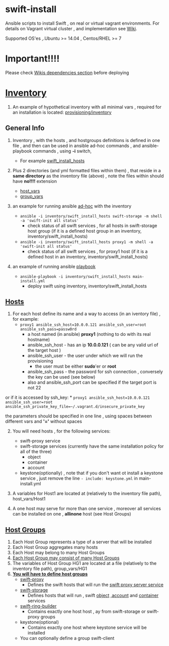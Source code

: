 # swift-install
Ansible scripts to install Swift , on real or virtual vagrant environments. For details on Vagrant virtual cluster , and implementation see [Wiki](https://github.com/Open-I-Beam/swift-install/wiki).

Supported OS'es ,.Ubuntu >= 14.04 , Centos/RHEL >= 7

# Important!!!!   
Please check [Wikis dependencies section](https://github.com/Open-I-Beam/swift-install/wiki/Dependencies) before deploying 

# [Inventory](http://docs.ansible.com/intro_inventory.html)
1. An example of hypothetical inventory with all minimal vars , required for an installation is located:     [provisioning/inventory](https://github.com/Open-I-Beam/swift-install/tree/master/provisioning/inventory)

## General Info
1. Inventory , with the hosts , and hostgroups definitions is defined in one file , and then can be used in ansible ad-hoc commands , and ansible-playbook commands , using **-i** switch, 
    * For example [swift_install_hosts](https://github.com/Open-I-Beam/swift-install/blob/master/provisioning/inventory/swift_install_hosts)

2. Plus 2 directories (and yml formatted files within them) , that reside in a **same directory** as the inventory file (above) , note the files within should have **no!!!!** extension
    * [host_vars](https://github.com/Open-I-Beam/swift-install/tree/master/provisioning/inventory/host_vars)
    * [group_vars](https://github.com/Open-I-Beam/swift-install/tree/master/provisioning/inventory/group_vars)

3. an example for running ansible [ad-hoc](http://docs.ansible.com/intro_adhoc.html) with the inventory
    * ```ansible -i inventory/swift_install_hosts swift-storage -m shell -a 'swift-init all status'```
       * check status of all swift services , for all hosts in swift-storage host group (if it is a defined host group in an inventory, inventory/swift_install_hosts)
    * ```ansible -i inventory/swift_install_hosts proxy1 -m shell -a 'swift-init all status'```
       * check status of all swift services , for proxy1 host (if it is a defined host in an inventory, inventory/swift_install_hosts)

4. an example of running ansible [playbook](http://docs.ansible.com/playbooks.html)
    * ```ansible-playbook -i inventory/swift_install_hosts main-install.yml```
        * deploy swift using inventory, inventory/swift_install_hosts

## [Hosts](http://docs.ansible.com/intro_inventory.html#hosts-and-groups)
1. For each host define its name and a way to access (in an iventory file) , for example:
     * ```proxy1 ansible_ssh_host=10.0.0.121 ansible_ssh_user=root ansible_ssh_pass=passw0rd```
         * a host named (in ansible) **proxy1** (nothing to do with its real hostname)
         * ansible_ssh_host - has an ip **10.0.0.121** ( can be any valid url of the target host )
         * ansible_ssh_user - the user under which we will run the provisioning
             * the user must be either **sudo**'er or **root**
         * ansible_ssh_pass - the password for ssh connection , conversely the key can be used (see below)
         * also and ansible_ssh_port can be specified if the target port is not 22
         

  or if it is accessed by ssh_key:
     * ```proxy1 ansible_ssh_host=10.0.0.121 ansible_ssh_user=root ansible_ssh_private_key_file=~/.vagrant.d/insecure_private_key```
  
  the parameters should be specified in one line , using spaces between different vars and **'='** without spaces
  
2. You will need hosts , for the following services:
     * swift-proxy service
     * swift-storage services (currently have the same installation policy for all of the three)
         * object  
         * container
         * account
     * keystone(optionally) , note that if you don't want ot install a keystone service , just remove the line ```- include: keystone.yml``` in main-install.yml

3. A variables for Host1 are located at (relatively to the inventory file path), host_vars/Host1 

4. A one host may serve for more than one service , moreover all services can be installed on one , **allinone** host (see Host Groups)


## [Host Groups](http://docs.ansible.com/intro_inventory.html#hosts-and-groups)
1. Each Host Group represents a type of a server that will be installed
2. Each Host Group aggregates many hosts
3. Each Host may belong to many Host Groups
4. [Each Host Group may consist of many Host Groups](http://docs.ansible.com/intro_inventory.html#groups-of-groups-and-group-variables)
5. The variables of Host Group HG1 are located at a file (relatively to the inventory file path), group_vars/HG1
6. [**You will have to define host groups**](https://github.com/Open-I-Beam/swift-install/blob/master/provisioning/inventory/swift_install_hosts)
    * [swift-proxy](https://github.com/Open-I-Beam/swift-install/blob/master/provisioning/inventory/group_vars/swift-proxy)
        * Defines the swift hosts that will run the [swift proxy server service](http://docs.openstack.org/juno/config-reference/content/proxy-server-configuration.html) 
    * [swift-storage](https://github.com/Open-I-Beam/swift-install/blob/master/provisioning/inventory/group_vars/swift-storage)
        * Defines hosts that will run , swift [object](http://docs.openstack.org/juno/config-reference/content/object-server-configuration.html) ,[account](http://docs.openstack.org/juno/config-reference/content/account-server-configuration.html) and [container](http://docs.openstack.org/juno/config-reference/content/container-server-configuration.html) services 
    * [swift-ring-builder](https://github.com/Open-I-Beam/swift-install/blob/master/provisioning/inventory/group_vars/swift-ring-builder)
        * Contains exactly one host host , ay from swift-storage or swift-proxy groups
    * keystone(optional)
        * Contains exactly one host where keystone service will be installed 
    * You can optionally define a group swift-client

